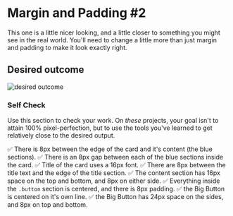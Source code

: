 # Margin and Padding #2

This one is a little nicer looking, and a little closer to something you might see in the real world. You'll need to change a little more than just margin and padding to make it look exactly right.

## Desired outcome
![desired outcome](./desired-outcome.png)

### Self Check
Use this section to check your work. On _these_ projects, your goal isn't to attain 100% pixel-perfection, but to use the tools you've learned to get relatively close to the desired output.

✅ There is 8px between the edge of the card and it's content (the blue sections).
✅ There is an 8px gap between each of the blue sections inside the card.
✅ Title of the card uses a 16px font.
✅ There are 8px between the title text and the edge of the title section.
✅ The content section has 16px space on the top and bottom, and 8px on either side.
✅ Everything inside the `.button` section is centered, and there is 8px padding.
✅ the Big Button is centered on it's own line.
✅ the Big Button has 24px space on the sides, and 8px on top and bottom.